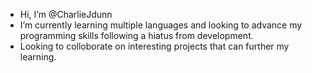 - Hi, I’m @CharlieJdunn
- I’m currently learning multiple languages and looking to advance my programming skills following a hiatus from development.
- Looking to colloborate on interesting projects that can further my learning.


<!---
CharlieJdunn/CharlieJdunn is a ✨ special ✨ repository because its `README.md` (this file) appears on your GitHub profile.
You can click the Preview link to take a look at your changes.
--->
